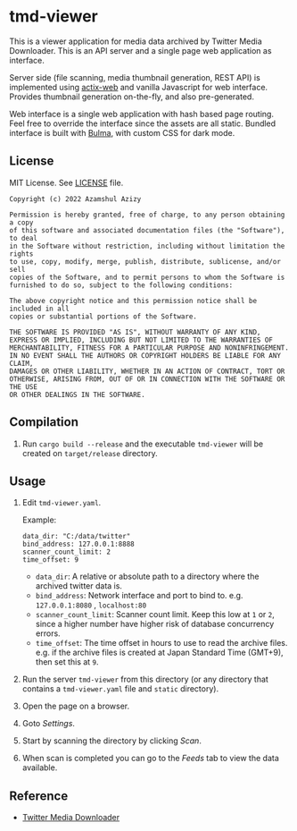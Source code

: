 # tmd-viewer

This is a viewer application for media data archived by Twitter Media Downloader. This is an API server and a single page web application as interface.

Server side (file scanning, media thumbnail generation, REST API) is implemented using [actix-web](https://actix.rs/) and vanilla Javascript for web interface. Provides thumbnail generation on-the-fly, and also pre-generated.

Web interface is a single web application with hash based page routing. Feel free to override the interface since the assets are all static. Bundled interface is built with [Bulma](https://bulma.io/), with custom CSS for dark mode.

## License

MIT License. See [LICENSE](LICENSE) file.

```
Copyright (c) 2022 Azamshul Azizy

Permission is hereby granted, free of charge, to any person obtaining a copy
of this software and associated documentation files (the "Software"), to deal
in the Software without restriction, including without limitation the rights
to use, copy, modify, merge, publish, distribute, sublicense, and/or sell
copies of the Software, and to permit persons to whom the Software is
furnished to do so, subject to the following conditions:

The above copyright notice and this permission notice shall be included in all
copies or substantial portions of the Software.

THE SOFTWARE IS PROVIDED "AS IS", WITHOUT WARRANTY OF ANY KIND,
EXPRESS OR IMPLIED, INCLUDING BUT NOT LIMITED TO THE WARRANTIES OF
MERCHANTABILITY, FITNESS FOR A PARTICULAR PURPOSE AND NONINFRINGEMENT.
IN NO EVENT SHALL THE AUTHORS OR COPYRIGHT HOLDERS BE LIABLE FOR ANY CLAIM,
DAMAGES OR OTHER LIABILITY, WHETHER IN AN ACTION OF CONTRACT, TORT OR
OTHERWISE, ARISING FROM, OUT OF OR IN CONNECTION WITH THE SOFTWARE OR THE USE
OR OTHER DEALINGS IN THE SOFTWARE.
```

## Compilation

1. Run `cargo build --release` and the executable `tmd-viewer` will be created on `target/release` directory.

## Usage

1. Edit `tmd-viewer.yaml`.

    Example:

    ```
    data_dir: "C:/data/twitter"
    bind_address: 127.0.0.1:8888
    scanner_count_limit: 2
    time_offset: 9
    ```

    * `data_dir`: A relative or absolute path to a directory where the archived twitter data is.
    * `bind_address`: Network interface and port to bind to. e.g. `127.0.0.1:8080` , `localhost:80`
    * `scanner_count_limit`: Scanner count limit. Keep this low at `1` or `2`, since a higher number have higher risk of database concurrency errors.
    * `time_offset`: The time offset in hours to use to read the archive files. e.g. if the archive files is created at Japan Standard Time (GMT+9), then set this at `9`.

2. Run the server `tmd-viewer` from this directory (or any directory that contains a `tmd-viewer.yaml` file and `static` directory).
3. Open the page on a browser.
4. Goto _Settings_.
5. Start by scanning the directory by clicking _Scan_.
6. When scan is completed you can go to the _Feeds_ tab to view the data available.

## Reference

* [Twitter Media Downloader](https://chrome.google.com/webstore/detail/twitter-media-downloader/cblpjenafgeohmnjknfhpdbdljfkndig?hl=en)